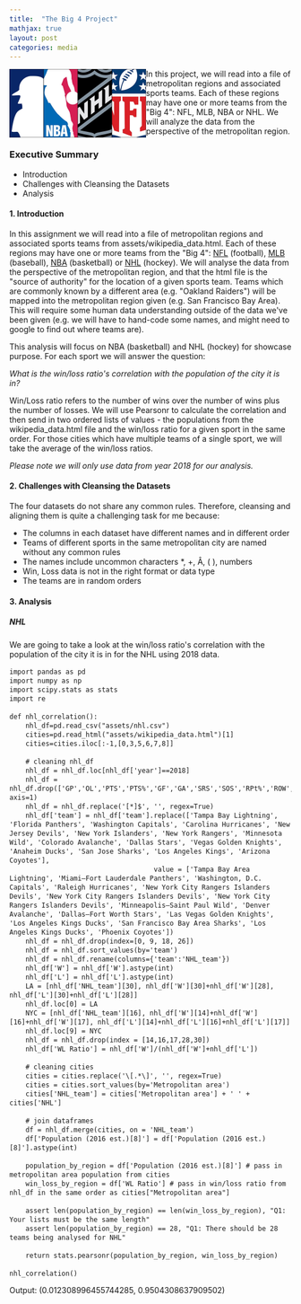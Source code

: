 ```yaml
---
title:  "The Big 4 Project"
mathjax: true
layout: post
categories: media
---
```


<img style="float:left" src="/assets/images/Image4_small.png">


In this project, we will read into a file of metropolitan regions and associated sports teams. Each of these regions may have one or more teams from the "Big 4": NFL, MLB, NBA or NHL.
We will analyze the data from the perspective of the metropolitan region. 


### Executive Summary
  * Introduction
  * Challenges with Cleansing the Datasets
  * Analysis


#### 1.	Introduction
In this assignment we will read into a file of metropolitan regions and associated sports teams from assets/wikipedia_data.html. Each of these regions may have one or more teams from the "Big 4": [NFL](/nfl.csv) (football), [MLB](/mlb.csv) (baseball), [NBA](/nba.csv) (basketball) or [NHL](/nhl.csv) (hockey). We will analyse the data from the perspective of the metropolitan region, and that the html file is the "source of authority" for the location of a given sports team. Teams which are commonly known by a different area (e.g. "Oakland Raiders") will be mapped into the metropolitan region given (e.g. San Francisco Bay Area). This will require some human data understanding outside of the data we've been given (e.g. we will have to hand-code some names, and might need to google to find out where teams are).

This analysis will focus on NBA (basketball) and NHL (hockey) for showcase purpose. For each sport we will answer the question:

*What is the win/loss ratio's correlation with the population of the city it is in?* 

Win/Loss ratio refers to the number of wins over the number of wins plus the number of losses. We will use Pearsonr to calculate the correlation and then send in two ordered lists of values - the populations from the wikipedia_data.html file and the win/loss ratio for a given sport in the same order. For those cities which have multiple teams of a single sport, we will take the average of the win/loss ratios. 

*Please note we will only use data from year 2018 for our analysis.*

#### 2.  Challenges with Cleansing the Datasets
The four datasets do not share any common rules. Therefore, cleansing and aligning them is quite a challenging task for me because:

  * The columns in each dataset have different names and in different order
  * Teams of different sports in the same metropolitan city are named without any common rules
  * The names include uncommon characters *, +, Â, ( ), numbers
  * Win, Loss data is not in the right format or data type
  * The teams are in random orders

#### 3.  Analysis
##### NHL
We are going to take a look at the win/loss ratio's correlation with the population of the city it is in for the NHL using 2018 data.

```
import pandas as pd
import numpy as np
import scipy.stats as stats
import re

def nhl_correlation(): 
    nhl_df=pd.read_csv("assets/nhl.csv")
    cities=pd.read_html("assets/wikipedia_data.html")[1]
    cities=cities.iloc[:-1,[0,3,5,6,7,8]]

    # cleaning nhl_df
    nhl_df = nhl_df.loc[nhl_df['year']==2018]
    nhl_df = nhl_df.drop(['GP','OL','PTS','PTS%','GF','GA','SRS','SOS','RPt%','ROW','year','League'], axis=1)
    nhl_df = nhl_df.replace('[*]$', '', regex=True)
    nhl_df['team'] = nhl_df['team'].replace(['Tampa Bay Lightning', 'Florida Panthers', 'Washington Capitals', 'Carolina Hurricanes', 'New Jersey Devils', 'New York Islanders', 'New York Rangers', 'Minnesota Wild', 'Colorado Avalanche', 'Dallas Stars', 'Vegas Golden Knights', 'Anaheim Ducks', 'San Jose Sharks', 'Los Angeles Kings', 'Arizona Coyotes'], 
                                    value = ['Tampa Bay Area Lightning', 'Miami–Fort Lauderdale Panthers', 'Washington, D.C. Capitals', 'Raleigh Hurricanes', 'New York City Rangers Islanders Devils', 'New York City Rangers Islanders Devils', 'New York City Rangers Islanders Devils', 'Minneapolis–Saint Paul Wild', 'Denver Avalanche', 'Dallas–Fort Worth Stars', 'Las Vegas Golden Knights', 'Los Angeles Kings Ducks', 'San Francisco Bay Area Sharks', 'Los Angeles Kings Ducks', 'Phoenix Coyotes'])
    nhl_df = nhl_df.drop(index=[0, 9, 18, 26])
    nhl_df = nhl_df.sort_values(by='team')
    nhl_df = nhl_df.rename(columns={'team':'NHL_team'})
    nhl_df['W'] = nhl_df['W'].astype(int)
    nhl_df['L'] = nhl_df['L'].astype(int)
    LA = [nhl_df['NHL_team'][30], nhl_df['W'][30]+nhl_df['W'][28], nhl_df['L'][30]+nhl_df['L'][28]]   
    nhl_df.loc[0] = LA
    NYC = [nhl_df['NHL_team'][16], nhl_df['W'][14]+nhl_df['W'][16]+nhl_df['W'][17], nhl_df['L'][14]+nhl_df['L'][16]+nhl_df['L'][17]]   
    nhl_df.loc[9] = NYC
    nhl_df = nhl_df.drop(index = [14,16,17,28,30])
    nhl_df['WL Ratio'] = nhl_df['W']/(nhl_df['W']+nhl_df['L'])
    
    # cleaning cities
    cities = cities.replace('\[.*\]', '', regex=True)
    cities = cities.sort_values(by='Metropolitan area')
    cities['NHL_team'] = cities['Metropolitan area'] + ' ' + cities['NHL']

    # join dataframes
    df = nhl_df.merge(cities, on = 'NHL_team')
    df['Population (2016 est.)[8]'] = df['Population (2016 est.)[8]'].astype(int)
    
    population_by_region = df['Population (2016 est.)[8]'] # pass in metropolitan area population from cities
    win_loss_by_region = df['WL Ratio'] # pass in win/loss ratio from nhl_df in the same order as cities["Metropolitan area"]
    
    assert len(population_by_region) == len(win_loss_by_region), "Q1: Your lists must be the same length"
    assert len(population_by_region) == 28, "Q1: There should be 28 teams being analysed for NHL"
   
    return stats.pearsonr(population_by_region, win_loss_by_region)

nhl_correlation()
```

Output: (0.012308996455744285, 0.9504308637909502)

